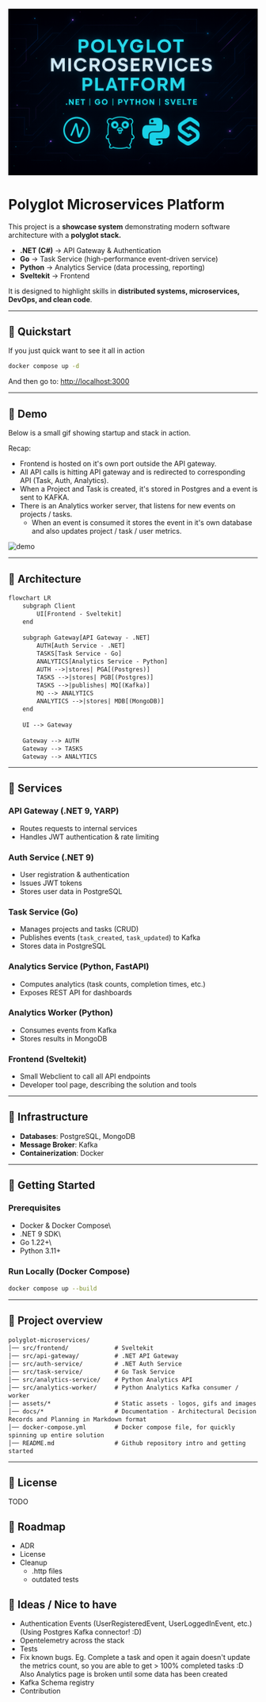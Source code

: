 ![polygot microservices](/assets/polygot-microservices.png)
# Polyglot Microservices Platform

This project is a **showcase system** demonstrating modern software
architecture with a **polyglot stack.**
- **.NET (C#)** → API Gateway & Authentication
- **Go** → Task Service (high-performance event-driven service)
- **Python** → Analytics Service (data processing, reporting)
- **Sveltekit** → Frontend

It is designed to highlight skills in **distributed systems,
microservices, DevOps, and clean code**.

------------------------------------------------------------------------

## 🔹 Quickstart

If you just quick want to see it all in action

```bash
docker compose up -d
```

And then go to: [http://localhost:3000](http://localhost:3000)

------------------------------------------------------------------------

## 🔹 Demo

Below is a small gif showing startup and stack in action.

Recap: 
* Frontend is hosted on it's own port outside the API gateway.
* All API calls is hitting API gateway and is redirected to corresponding API (Task, Auth, Analytics).
* When a Project and Task is created, it's stored in Postgres and a event is sent to KAFKA.
* There is an Analytics worker server, that listens for new events on projects / tasks.
    * When an event is consumed it stores the event in it's own database and also updates project / task / user metrics.


![demo](/assets/demo.gif)

------------------------------------------------------------------------

## 🔹 Architecture

``` mermaid
flowchart LR
    subgraph Client
        UI[Frontend - Sveltekit]
    end

    subgraph Gateway[API Gateway - .NET]
        AUTH[Auth Service - .NET]
        TASKS[Task Service - Go]
        ANALYTICS[Analytics Service - Python]
        AUTH -->|stores| PGA[(Postgres)]
        TASKS -->|stores| PGB[(Postgres)]
        TASKS -->|publishes| MQ[(Kafka)]
        MQ --> ANALYTICS
        ANALYTICS -->|stores| MDB[(MongoDB)]
    end

    UI --> Gateway

    Gateway --> AUTH
    Gateway --> TASKS
    Gateway --> ANALYTICS

```

------------------------------------------------------------------------

## 🔹 Services

### API Gateway (.NET 9, YARP)

-   Routes requests to internal services
-   Handles JWT authentication & rate limiting

### Auth Service (.NET 9)

-   User registration & authentication
-   Issues JWT tokens
-   Stores user data in PostgreSQL

### Task Service (Go)

-   Manages projects and tasks (CRUD)
-   Publishes events (`task_created`, `task_updated`) to Kafka
-   Stores data in PostgreSQL

### Analytics Service (Python, FastAPI)

-   Computes analytics (task counts, completion times, etc.)
-   Exposes REST API for dashboards

### Analytics Worker (Python)

-   Consumes events from Kafka
-   Stores results in MongoDB

### Frontend (Sveltekit)

-   Small Webclient to call all API endpoints
-   Developer tool page, describing the solution and tools


------------------------------------------------------------------------

## 🔹 Infrastructure

-   **Databases**: PostgreSQL, MongoDB
-   **Message Broker**: Kafka
-   **Containerization**: Docker

------------------------------------------------------------------------

## 🔹 Getting Started

### Prerequisites

-   Docker & Docker Compose\
-   .NET 9 SDK\
-   Go 1.22+\
-   Python 3.11+

### Run Locally (Docker Compose)

``` bash
docker compose up --build
```

------------------------------------------------------------------------

## 🔹 Project overview

    polyglot-microservices/
    │── src/frontend/             # Sveltekit
    │── src/api-gateway/          # .NET API Gateway
    │── src/auth-service/         # .NET Auth Service
    │── src/task-service/         # Go Task Service
    │── src/analytics-service/    # Python Analytics API
    │── src/analytics-worker/     # Python Analytics Kafka consumer / worker
    │── assets/*                  # Static assets - logos, gifs and images
    │── docs/*                    # Documentation - Architectural Decision Records and Planning in Markdown format
    │── docker-compose.yml        # Docker compose file, for quickly spinning up entire solution
    │── README.md                 # Github repository intro and getting started


------------------------------------------------------------------------

## 🔹 License

TODO

## 🔹 Roadmap

* ADR
* License
* Cleanup
    * .http files
    * outdated tests

## 🔹 Ideas / Nice to have

* Authentication Events (UserRegisteredEvent, UserLoggedInEvent, etc.) (Using Postgres Kafka connector! :D)
* Opentelemetry across the stack
* Tests
* Fix known bugs. Eg. Complete a task and open it again doesn't update the metrics count, so you are able to get > 100% completed tasks :D Also Analytics page is broken until some data has been created
* Kafka Schema registry
* Contribution